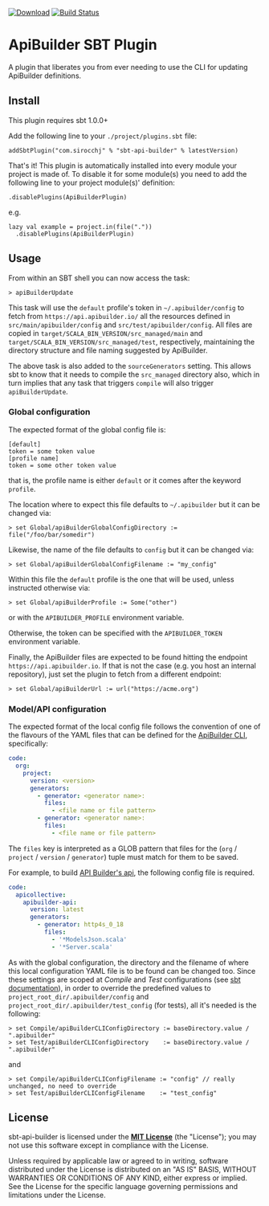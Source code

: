 [![Download](https://api.bintray.com/packages/sirocchj/sbt-plugins/sbt-api-builder/images/download.svg)](https://bintray.com/sirocchj/sbt-plugins/sbt-api-builder/_latestVersion)
[![Build Status](https://travis-ci.org/sirocchj/sbt-api-builder.svg?branch=master)](https://travis-ci.org/sirocchj/sbt-api-builder)

# ApiBuilder SBT Plugin

A plugin that liberates you from ever needing to use the CLI for updating
ApiBuilder definitions.

## Install

This plugin requires sbt 1.0.0+

Add the following line to your `./project/plugins.sbt` file:
```sbtshell
addSbtPlugin("com.sirocchj" % "sbt-api-builder" % latestVersion)
```

That's it! This plugin is automatically installed into every module your project
is made of. To disable it for some module(s) you need to add the following line
to your project module(s)' definition:
```sbtshell
.disablePlugins(ApiBuilderPlugin)
```
e.g.
```sbtshell
lazy val example = project.in(file("."))
  .disablePlugins(ApiBuilderPlugin)
```

## Usage

From within an SBT shell you can now access the task:
```sbtshell
> apiBuilderUpdate
```
This task will use the `default` profile's token in `~/.apibuilder/config`
to fetch from `https://api.apibuilder.io/` all the resources defined in
`src/main/apibuilder/config` and `src/test/apibuilder/config`.  All files
are copied in `target/SCALA_BIN_VERSION/src_managed/main` and
`target/SCALA_BIN_VERSION/src_managed/test`, respectively, maintaining
the directory structure and file naming suggested by ApiBuilder.

The above task is also added to the `sourceGenerators` setting. This allows
sbt to know that it needs to compile the `src_managed` directory also, which
in turn implies that any task that triggers `compile` will also trigger
`apiBuilderUpdate`.

### Global configuration

The expected format of the global config file is:
```
[default]
token = some token value
[profile name]
token = some other token value
```
that is, the profile name is either `default` or it comes after the keyword
`profile`.

The location where to expect this file defaults to `~/.apibuilder` but it
can be changed via:
```sbtshell
> set Global/apiBuilderGlobalConfigDirectory := file("/foo/bar/somedir")
```
Likewise, the name of the file defaults to `config` but it can be changed via:
```sbtshell
> set Global/apiBuilderGlobalConfigFilename := "my_config"
```
Within this file the `default` profile is the one that will be used, unless
instructed otherwise via:
```sbtshell
> set Global/apiBuilderProfile := Some("other")
```
or with the `APIBUILDER_PROFILE` environment variable.

Otherwise, the token can be specified with the `APIBUILDER_TOKEN` environment variable.

Finally, the ApiBuilder files are expected to be found hitting the endpoint
`https://api.apibuilder.io`. If that is not the case (e.g. you host an internal
repository), just set the plugin to fetch from a different endpoint:
```sbtshell
> set Global/apiBuilderUrl := url("https://acme.org")
```

### Model/API configuration

The expected format of the local config file follows the convention of one
of the flavours of the YAML files that can be defined for the
[ApiBuilder CLI](https://github.com/apicollective/apibuilder-cli), specifically:
```yaml
code:
  org:
    project:
      version: <version>
      generators:
        - generator: <generator name>:
          files:
            - <file name or file pattern>
        - generator: <generator name>:
          files:
            - <file name or file pattern>
```
The `files` key is interpreted as a GLOB pattern that files for the
(`org` / `project` / `version` / `generator`) tuple must match for them to be
saved.

For example, to build [API Builder's api](https://app.apibuilder.io/apicollective/apibuilder-api/latest),
the following config file is required.
```yaml
code:
  apicollective:
    apibuilder-api:
      version: latest
      generators:
        - generator: http4s_0_18
          files:
            - '*ModelsJson.scala'
            - '*Server.scala'
```

As with the global configuration, the directory and the filename of where this
local configuration YAML file is to be found can be changed too.
Since these settings are scoped at _Compile_ and _Test_ configurations
(see [sbt documentation](https://www.scala-sbt.org/1.0/docs/Scopes.html#Scoping+by+the+configuration+axis)),
in order to override the predefined values to `project_root_dir/.apibuilder/config`
and `project_root_dir/.apibuilder/test_config` (for tests), all it's needed is
the following:
```sbtshell
> set Compile/apiBuilderCLIConfigDirectory := baseDirectory.value / ".apibuilder"
> set Test/apiBuilderCLIConfigDirectory    := baseDirectory.value / ".apibuilder"
```
and
```sbtshell
> set Compile/apiBuilderCLIConfigFilename := "config" // really unchanged, no need to override
> set Test/apiBuilderCLIConfigFilename    := "test_config"
```

## License

sbt-api-builder is licensed under the **[MIT License](LICENSE)** (the
"License"); you may not use this software except in compliance with the License.

Unless required by applicable law or agreed to in writing, software
distributed under the License is distributed on an "AS IS" BASIS,
WITHOUT WARRANTIES OR CONDITIONS OF ANY KIND, either express or implied.
See the License for the specific language governing permissions and
limitations under the License.

